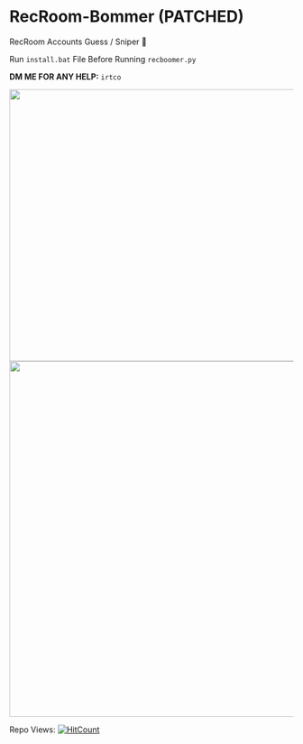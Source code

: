# RecRoom-Bommer (PATCHED)
RecRoom Accounts Guess / Sniper 🌌

Run `install.bat` File Before Running `recboomer.py`

**DM ME FOR ANY HELP:** `irtco`

<img src="https://cdn.discordapp.com/attachments/884850906158481448/1104288820062589008/image.png" height="482" width="702" >

<img src="https://cdn.discordapp.com/attachments/884850906158481448/1104289636932661359/iu.png" height="630" width="1200" >

Repo Views:   [![HitCount](https://hits.dwyl.com/irtco/RecRoom-Bommer.svg?style=flat-square)](http://hits.dwyl.com/irtco/RecRoom-Bommer)
